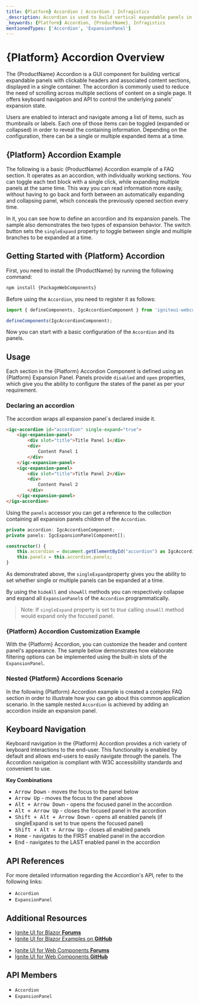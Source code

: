 ```yaml
---
title: {Platform} Accordion | Accordion | Infragistics
_description: Accordion is used to build vertical expandable panels in accordion menu.
_keywords: {Platform} Accordion, {ProductName}, Infragistics
mentionedTypes: ['Accordion', 'ExpansionPanel']
---
```


# {Platform} Accordion Overview
The {ProductName} Accordion is a GUI component for building vertical expandable panels with clickable headers and associated content sections, displayed in a single container. The accordion is commonly used to reduce the need of scrolling across multiple sections of content on a single page. It offers keyboard navigation and API to control the underlying panels' expansion state.

Users are enabled to interact and navigate among a list of items, such as thumbnails or labels. Each one of those items can be toggled (expanded or collapsed) in order to reveal the containing information. Depending on the configuration, there can be a single or multiple expanded items at a time.

## {Platform} Accordion Example
The following is a basic {ProductName} Accordion example of a FAQ section. It operates as an accordion, with individually working sections. You can toggle each text block with a single click, while expanding multiple panels at the same time. This way you can read information more easily, without having to go back and forth between an automatically expanding and collapsing panel, which conceals the previously opened section every time.

In it, you can see how to define an accordion and its expansion panels. The sample also demonstrates the two types of expansion behavior. The switch button sets the `singleExpand` property to toggle between single and multiple branches to be expanded at a time.

<code-view style="height: 460px"
           data-demos-base-url="{environment:dvDemosBaseUrl}"
           iframe-src="{environment:demosBaseUrl}/layouts/accordion-overview"
           alt="{Platform} Accordion Example"
           github-src="layouts/accordion/overview">
</code-view>

<div class="divider--half"></div>

## Getting Started with {Platform} Accordion

<!-- WebComponents -->
First, you need to install the {ProductName} by running the following command:

```cmd
npm install {PackageWebComponents}
```

Before using the `Accordion`, you need to register it as follows:

```ts
import { defineComponents, IgcAccordionComponent } from 'igniteui-webcomponents';

defineComponents(IgcAccordionComponent);
```

<!-- end: WebComponents -->
Now you can start with a basic configuration of the `Accordion` and its panels.

## Usage

Each section in the {Platform} Accordion Component is defined using an {Platform} Expansion Panel.
Panels provide `disabled` and `open` properties, which give you the ability to configure the states of the panel as per your requirement.

### Declaring an accordion

The accordion wraps all expansion panel`s declared inside it.

```html
<igc-accordion id="accordion" single-expand="true">
    <igc-expansion-panel>
        <div slot="title">Title Panel 1</div>
        <div>
            Content Panel 1
        </div>
    </igc-expansion-panel>
    <igc-expansion-panel>
        <div slot="title">Title Panel 2</div>
        <div>
            Content Panel 2
        </div>
    </igc-expansion-panel>
</igx-accordion>
```

Using the `panels` accessor you can get a reference to the collection containing all expansion panels children of the `Accordion`.

```typescript
private accordion: IgcAccordionComponent;
private panels: IgcExpansionPanelComponent[];

constructor() {
	this.accordion = document.getElementById("accordion") as IgcAccordionComponent;
	this.panels = this.accordion.panels;
}
```

As demonstrated above, the `singleExpand`property gives you the ability to set whether single or multiple panels can be expanded at a time.

By using the `hideAll` and `showAll` methods you can respectively collapse and expand all `ExpansionPanel`s of the `Accordion` programmatically.

> Note: If `singleExpand` property is set to *true* calling `showAll` method would expand only the focused panel.

### {Platform} Accordion Customization Example
With the {Platform} Accordion, you can customize the header and content panel's appearance.
The sample below demonstrates how elaborate filtering options can be implemented using the built-in slots of the `ExpansionPanel`.

<code-view style="height: 550px"
           data-demos-base-url="{environment:dvDemosBaseUrl}"
           iframe-src="{environment:demosBaseUrl}/layouts/accordion-customization"
           alt="{Platform} Accordion Customization Example"
           github-src="layouts/accordion/customization">
</code-view>

<div class="divider--half"></div>

### Nested {Platform} Accordions Scenario
In the following {Platform} Accordion example is created a complex FAQ section in order to illustrate how you can go about this common application scenario. In the sample nested `Accordion` is achieved by adding an accordion inside an expansion panel.

<code-view style="height: 550px"
           data-demos-base-url="{environment:dvDemosBaseUrl}"
           iframe-src="{environment:demosBaseUrl}/layouts/accordion-nested-scenario"
           alt="{Platform} Accordion Nested Example"
           github-src="layouts/accordion/nested-scenario">
</code-view>

<div class="divider--half"></div>

## Keyboard Navigation

Keyboard navigation in the {Platform} Accordion provides a rich variety of keyboard interactions to the end-user. This functionality is enabled by default and allows end-users to easily navigate through the panels.
The Accordion navigation is compliant with W3C accessibility standards and convenient to use.

**Key Combinations**
 - <kbd>Arrow Down</kbd> - moves the focus to the panel below
 - <kbd>Arrow Up</kbd> - moves the focus to the panel above
 - <kbd>Alt + Arrow Down</kbd> - opens the focused panel in the accordion
 - <kbd>Alt + Arrow Up</kbd> - closes the focused panel in the accordion
 - <kbd>Shift + Alt + Arrow Down</kbd> - opens all enabled panels (if singleExpand is set to true opens the focused panel)
 - <kbd>Shift + Alt + Arrow Up</kbd> - closes all enabled panels
 - <kbd>Home</kbd> - navigates to the FIRST enabled panel in the accordion
 - <kbd>End</kbd> - navigates to the LAST enabled panel in the accordion

<!-- WebComponents -->

## API References

For more detailed information regarding the Accordion's API, refer to the following links:
* `Accordion`
* `ExpansionPanel`

<!-- end: WebComponents -->

<div class="divider"></div>

## Additional Resources

<!-- Blazor -->

* [Ignite UI for Blazor **Forums**](https://www.infragistics.com/community/forums/f/ignite-ui-for-blazor)
* [Ignite UI for Blazor Examples on **GitHub**](https://github.com/IgniteUI/igniteui-blazor-examples)

<!-- end: Blazor -->

<!-- WebComponents -->

* [Ignite UI for Web Components **Forums**](https://www.infragistics.com/community/forums/f/ignite-ui-for-web-components)
* [Ignite UI for Web Components **GitHub**](https://github.com/IgniteUI/igniteui-webcomponents)

<!-- end: WebComponents -->

 ## API Members
 - `Accordion`
 - `ExpansionPanel`